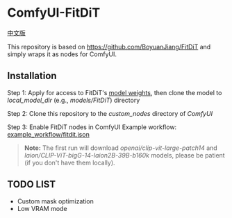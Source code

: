 # ComfyUI-FitDiT

[中文版](./README_zh.md)

This repository is based on https://github.com/BoyuanJiang/FitDiT and simply wraps it as nodes for ComfyUI.

## Installation

Step 1: Apply for access to FitDiT's [model weights](https://huggingface.co/BoyuanJiang/FitDiT), then clone the model to _local_model_dir_ (e.g., _models/FitDiT_) directory

Step 2: Clone this repository to the _custom_nodes_ directory of _ComfyUI_

Step 3: Enable FitDiT nodes in ComfyUI
Example workflow: [example_workflow/fitdit.json](example_workflow/fitdit.json)

> **Note:** The first run will download _openai/clip-vit-large-patch14_ and _laion/CLIP-ViT-bigG-14-laion2B-39B-b160k_ models, please be patient (if you don't have them locally).

## TODO LIST

- Custom mask optimization
- Low VRAM mode
